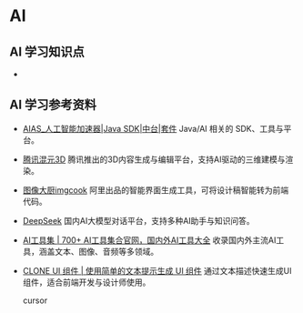# AI

## AI 学习知识点

- 

## AI 学习参考资料

- [AIAS_人工智能加速器|Java SDK|中台|套件](http://aias.top/)
  Java/AI 相关的 SDK、工具与平台。
- [腾讯混元3D](https://3d.hunyuan.tencent.com)
  腾讯推出的3D内容生成与编辑平台，支持AI驱动的三维建模与渲染。
- [图像大厨imgcook](https://www.imgcook.com)
  阿里出品的智能界面生成工具，可将设计稿智能转为前端代码。
- [DeepSeek](https://chat.deepseek.com)
  国内AI大模型对话平台，支持多种AI助手与知识问答。
- [AI工具集 | 700+ AI工具集合官网，国内外AI工具大全](https://ai-bot.cn)
  收录国内外主流AI工具，涵盖文本、图像、音频等多领域。
- [CLONE UI 组件 | 使用简单的文本提示生成 UI 组件](https://clone-ui.design)
  通过文本描述快速生成UI组件，适合前端开发与设计师使用。
  
  cursor
  